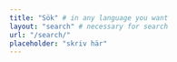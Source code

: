 ```yaml
---
title: "Sök" # in any language you want
layout: "search" # necessary for search
url: "/search/"
placeholder: "skriv här"
---
```

